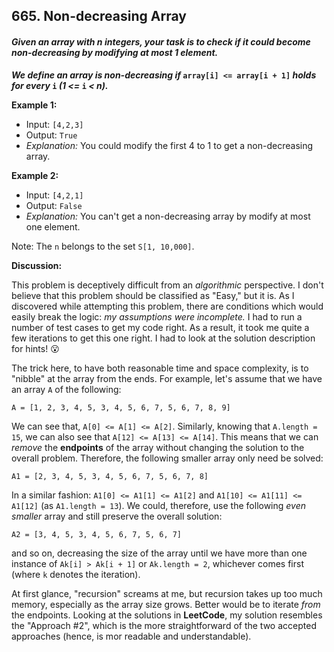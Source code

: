 ## 665. Non-decreasing Array

#### _Given an array with n integers, your task is to check if it could become non-decreasing by modifying at most 1 element._

**_We define an array is non-decreasing if_ ```array[i] <= array[i + 1]``` _holds for every_ ```i``` _(1 <=_ ```i``` _< n)._**

**Example 1:**
-   Input: ```[4,2,3]```
-   Output: ```True```
-   _Explanation:_ You could modify the first 4 to 1 to get a non-decreasing array.

**Example 2:**
-   Input: ```[4,2,1]```
-   Output: ```False```
-   _Explanation:_ You can't get a non-decreasing array by modify at most one element.

Note: The ```n``` belongs to the set ```S[1, 10,000]```.

**Discussion:**

This problem is deceptively difficult from an _algorithmic_ perspective. I don't believe that this problem should be classified as "Easy," but it is. As I discovered while attempting this problem, there are conditions which would easily break the logic: _my assumptions were incomplete._ I had to run a number of test cases to get my code right. As a result, it took me quite a few iterations to get this one right. I had to look at the solution description for hints! :open_mouth:

The trick here, to have both reasonable time and space complexity, is to "nibble" at the array from the ends. For example, let's assume that we have an array ```A``` of the following:

```A = [1, 2, 3, 4, 5, 3, 4, 5, 6, 7, 5, 6, 7, 8, 9]```

We can see that, ```A[0] <= A[1] <= A[2]```. Similarly, knowing that ```A.length = 15```, we can also see that ```A[12] <= A[13] <= A[14]```. This means that we can _remove_ the **endpoints** of the array without changing the solution to the overall problem. Therefore, the following smaller array only need be solved:

```A1 = [2, 3, 4, 5, 3, 4, 5, 6, 7, 5, 6, 7, 8]```

In a similar fashion: ```A1[0] <= A1[1] <= A1[2]``` and ```A1[10] <= A1[11] <= A1[12]``` (as ```A1.length = 13```). We could, therefore, use the following _even smaller_ array and still preserve the overall solution:

```A2 = [3, 4, 5, 3, 4, 5, 6, 7, 5, 6, 7]```

and so on, decreasing the size of the array until we have more than one instance of ```Ak[i] > Ak[i + 1]``` or ```Ak.length = 2```, whichever comes first (where ```k``` denotes the iteration).

At first glance, "recursion" screams at me, but recursion takes up too much memory, especially as the array size grows. Better would be to iterate _from_ the endpoints. Looking at the solutions in **LeetCode**, my solution resembles the "Approach #2", which is the more straightforward of the two accepted approaches (hence, is mor readable and understandable).
